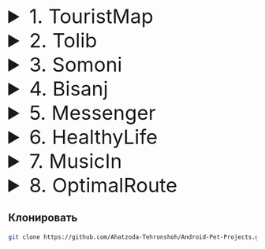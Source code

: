 <details><summary style="font-size: 40px;">1. TouristMap</summary>

## Описание - Геоинформационная туристическая система является приложением, разработанным для облегчения и улучшения туристического опыта пользователей. Она предоставляет пользователю доступ к географической информации, связанной с туристическими объектами, достопримечательностями, маршрутами и другими полезными данными.

<div style="overflow-x: auto; display: flex; white-space: nowrap; width: 100%;"> <img src="./ReadMe/1.1.gif" alt="Demo 1" style="height: 400px; width: 200px; margin-right: 20px;" /> <img src="./ReadMe/1.2.gif" alt="Demo 2" style="height: 400px; width: 200px; margin-right: 20px;" /> <img src="./ReadMe/1.3.gif" alt="Demo 3" style="height: 400px; width: 200px; margin-right: 20px;" /> <img src="./ReadMe/1.4.gif" alt="Demo 4" style="height: 400px; width: 200px; margin-right: 20px;" /> <img src="./ReadMe/1.5.gif" alt="Demo 5" style="height: 400px; width: 200px; margin-right: 20px;" /> <img src="./ReadMe/1.6.gif" alt="Demo 6" style="height: 400px; width: 200px; margin-right: 20px;" /> <img src="./ReadMe/1.7.gif" alt="Demo 7" style="height: 400px; width: 200px; margin-right: 20px;" /> </div>

## Используемые технологии
- Android SDK (Software Development Kit)
- Kotlin. Jetpack Compose
- Yandex Mapkit
- Node.js и PostgreSQL

## Функционал
- Создать аккаунт(вход или регистрация)
- Реализация функционала геолокации
- Интерактивные карты
- Поиск и фильтрация мест
- Подробная информация о местах
- Построение маршрутов:  
<img src="./ReadMe/1.8.png" alt="Demo 3" style="height: 200px; width: 200px; margin-right: 20px;" /> 
- Взаимодействие между пользователями()

</details>

<details><summary style="font-size: 40px;">2. Tolib</summary>

## Описание - 

<div style="overflow-x: auto; display: flex; white-space: nowrap; width: 100%;"> <img src="./ReadMe/1.1.gif" alt="Demo 1" style="height: 400px; width: 200px; margin-right: 20px;" /></div>

## Используемые технологии
- Android SDK (Software Development Kit)
- Kotlin. Jetpack Compose
- PostgreSQL

## Функционал

</details>

<details><summary style="font-size: 40px;">3. Somoni</summary>

## Описание - 

<div style="overflow-x: auto; display: flex; white-space: nowrap; width: 100%;"> <img src="./ReadMe/1.1.gif" alt="Demo 1" style="height: 400px; width: 200px; margin-right: 20px;" /></div>

## Используемые технологии
- Android SDK (Software Development Kit)
- Kotlin. Jetpack Compose
- PostgreSQL

## Функционал

</details>

<details><summary style="font-size: 40px;">4. Bisanj</summary>

## Описание - 

<div style="overflow-x: auto; display: flex; white-space: nowrap; width: 100%;"> <img src="./ReadMe/1.1.gif" alt="Demo 1" style="height: 400px; width: 200px; margin-right: 20px;" /></div>

## Используемые технологии
- Android SDK (Software Development Kit)
- Kotlin. Jetpack Compose
- PostgreSQL

## Функционал

</details>

<details><summary style="font-size: 40px;">5. Messenger</summary>

## Описание - 

<div style="overflow-x: auto; display: flex; white-space: nowrap; width: 100%;"> <img src="./ReadMe/1.1.gif" alt="Demo 1" style="height: 400px; width: 200px; margin-right: 20px;" /></div>

## Используемые технологии
- Android SDK (Software Development Kit)
- Kotlin. Jetpack Compose
- PostgreSQL

## Функционал

</details>

<details><summary style="font-size: 40px;">6. HealthyLife</summary>

## Описание - 

<div style="overflow-x: auto; display: flex; white-space: nowrap; width: 100%;"> <img src="./ReadMe/1.1.gif" alt="Demo 1" style="height: 400px; width: 200px; margin-right: 20px;" /></div>

## Используемые технологии
- Android SDK (Software Development Kit)
- Kotlin. Jetpack Compose
- PostgreSQL

## Функционал

</details>

<details><summary style="font-size: 40px;">7. MusicIn</summary>

## Описание - 

<div style="overflow-x: auto; display: flex; white-space: nowrap; width: 100%;"> <img src="./ReadMe/1.1.gif" alt="Demo 1" style="height: 400px; width: 200px; margin-right: 20px;" /></div>

## Используемые технологии
- Android SDK (Software Development Kit)
- Kotlin. Jetpack Compose
- PostgreSQL

## Функционал

</details>

<details><summary style="font-size: 40px;">8. OptimalRoute</summary>

## Описание - Задача построения оптимального маршрута, известная как задача коммивояжера.

<div style="overflow-x: auto; display: flex; white-space: nowrap; width: 100%;"> 
<img src="./ReadMe/8.0.gif" alt="Demo 1" style="height: 400px; width: 200px; margin-right: 20px;" />
<img src="./ReadMe/8.1.gif" alt="Demo 1" style="height: 400px; width: 200px; margin-right: 20px;" />
<img src="./ReadMe/8.2.gif" alt="Demo 1" style="height: 400px; width: 200px; margin-right: 20px;" />
<img src="./ReadMe/8.3.gif" alt="Demo 1" style="height: 400px; width: 200px; margin-right: 20px;" />
</div>

## Используемые технологии
- Android SDK
- Yandex Mapkit
- Kotlin

## Функционал
- Создать оптимальный маршрут между точками

</details>

## Клонировать
   ```sh
   git clone https://github.com/Ahatzoda-Tehronshoh/Android-Pet-Projects.git
